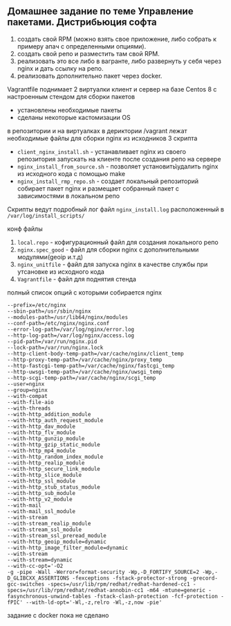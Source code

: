 ## **Домашнее задание по теме  Управление пакетами. Дистрибьюция софта**

1. создать свой RPM (можно взять свое приложение, либо собрать к примеру апач с определенными опциями).
1. создать свой репо и разместить там свой RPM.
1. реализовать это все либо в вагранте, либо развернуть у себя через nginx и дать ссылку на репо.
1. реализовать дополнительно пакет через docker.

Vagrantfile поднимает 2 виртуалки клиент и сервер на базе Centos 8 с  настроенным стендом для сборки пакетов
* установлены необходимые пакеты
* сделаны некоторые кастомизации OS

в репозитории и на виртуалках в дериктории /vagrant лежат необходимые файлы для сборки nginx из исходников
3 скрипта 
* `client_nginx_install.sh` - устанавливает nginx из своего репозитория запускать на клиенте после создания репо на сервере
* `nginx_install_from_source.sh` - позволяет установить\удалить nginx из исходного кода с помощью make
* `nginx_install_rmp_repo.sh` - создает локальный репозиторий собирает пакет nginx и размещает собранный пакет с зависимостями в локальном репо

Скрипты ведут подробный лог файл `nginx_install.log` расположенный в `/var/log/install_scripts/`

конф файлы
1. `local.repo` - кофигурационный файл для создания локального репо
1. `nginx.spec_good` - файл для сборки nginx с дополнительными модулями(geoip и.т.д)
1. `nginx_unitfile` - файл для запуска nginx в качестве службы при утсановке из исходного кода
1. `Vagrantfile` - файл для поднятия стенда

полный список опций с которыми собирается nginx

````
--prefix=/etc/nginx
--sbin-path=/usr/sbin/nginx
--modules-path=/usr/lib64/nginx/modules
--conf-path=/etc/nginx/nginx.conf
--error-log-path=/var/log/nginx/error.log
--http-log-path=/var/log/nginx/access.log
--pid-path=/var/run/nginx.pid
--lock-path=/var/run/nginx.lock
--http-client-body-temp-path=/var/cache/nginx/client_temp
--http-proxy-temp-path=/var/cache/nginx/proxy_temp
--http-fastcgi-temp-path=/var/cache/nginx/fastcgi_temp
--http-uwsgi-temp-path=/var/cache/nginx/uwsgi_temp
--http-scgi-temp-path=/var/cache/nginx/scgi_temp
--user=nginx
--group=nginx
--with-compat
--with-file-aio
--with-threads
--with-http_addition_module
--with-http_auth_request_module
--with-http_dav_module
--with-http_flv_module
--with-http_gunzip_module
--with-http_gzip_static_module
--with-http_mp4_module
--with-http_random_index_module
--with-http_realip_module
--with-http_secure_link_module
--with-http_slice_module
--with-http_ssl_module
--with-http_stub_status_module
--with-http_sub_module
--with-http_v2_module
--with-mail
--with-mail_ssl_module
--with-stream
--with-stream_realip_module
--with-stream_ssl_module
--with-stream_ssl_preread_module
--with-http_geoip_module=dynamic
--with-http_image_filter_module=dynamic
--with-stream
--with-stream=dynamic
--with-cc-opt='-O2
-g -pipe -Wall -Werror=format-security -Wp,-D_FORTIFY_SOURCE=2 -Wp,-D_GLIBCXX_ASSERTIONS -fexceptions -fstack-protector-strong -grecord-gcc-switches -specs=/usr/lib/rpm/redhat/redhat-hardened-cc1 -specs=/usr/lib/rpm/redhat/redhat-annobin-cc1 -m64 -mtune=generic -fasynchronous-unwind-tables -fstack-clash-protection -fcf-protection -fPIC' --with-ld-opt='-Wl,-z,relro -Wl,-z,now -pie'
````
задание с docker пока не сделано
